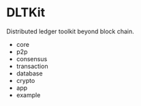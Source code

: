 # DLTKit
 Distributed ledger toolkit beyond block chain.

 - core
 - p2p
 - consensus 
 - transaction
 - database
 - crypto
 - app
 - example

